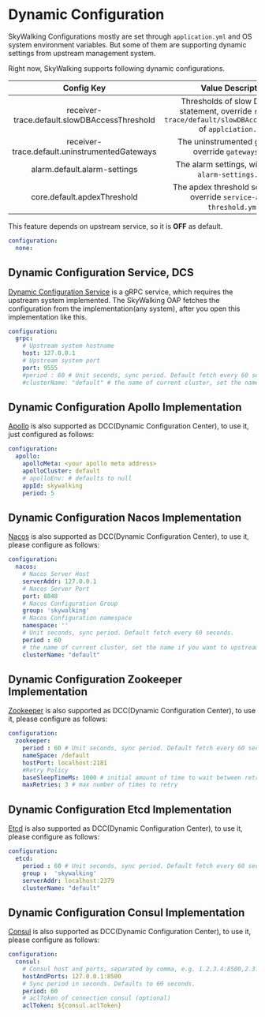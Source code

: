 # Dynamic Configuration
SkyWalking Configurations mostly are set through `application.yml` and OS system environment variables.
But some of them are supporting dynamic settings from upstream management system.

Right now, SkyWalking supports following dynamic configurations.

| Config Key | Value Description | Value Format Example |
|:----:|:----:|:----:|
|receiver-trace.default.slowDBAccessThreshold| Thresholds of slow Database statement, override `receiver-trace/default/slowDBAccessThreshold` of `applciation.yml`. | default:200,mongodb:50|
|receiver-trace.default.uninstrumentedGateways| The uninstrumented gateways, override `gateways.yml`. | same as [`gateways.yml`](uninstrumented-gateways.md#configuration-format) |
|alarm.default.alarm-settings| The alarm settings, will override `alarm-settings.yml`. | same as [`alarm-settings.yml`](backend-alarm.md) |
|core.default.apdexThreshold| The apdex threshold settings, will override `service-apdex-threshold.yml`. | same as [`service-apdex-threshold.yml`](apdex-threshold.md) |


This feature depends on upstream service, so it is **OFF** as default.
```yaml
configuration:
  none:
```

## Dynamic Configuration Service, DCS
[Dynamic Configuration Service](../../../../oap-server/server-configuration/grpc-configuration-sync/src/main/proto/configuration-service.proto) 
is a gRPC service, which requires the upstream system implemented.
The SkyWalking OAP fetches the configuration from the implementation(any system), after you open this implementation like this.

```yaml
configuration:
  grpc:
    # Upstream system hostname
    host: 127.0.0.1
    # Upstream system port
    port: 9555
    #period : 60 # Unit seconds, sync period. Default fetch every 60 seconds.
    #clusterName: "default" # the name of current cluster, set the name if you want to upstream system known.  
```

## Dynamic Configuration Apollo Implementation

[Apollo](https://github.com/ctripcorp/apollo/) is also supported as DCC(Dynamic Configuration Center), to use it, just configured as follows:

```yaml
configuration:
  apollo:
    apolloMeta: <your apollo meta address>
    apolloCluster: default
    # apolloEnv: # defaults to null
    appId: skywalking
    period: 5
```

## Dynamic Configuration Nacos Implementation

[Nacos](https://github.com/alibaba/nacos) is also supported as DCC(Dynamic Configuration Center), to use it, please configure as follows:

```yaml
configuration:
  nacos:
    # Nacos Server Host
    serverAddr: 127.0.0.1
    # Nacos Server Port
    port: 8848
    # Nacos Configuration Group
    group: 'skywalking'
    # Nacos Configuration namespace
    namespace: ''
    # Unit seconds, sync period. Default fetch every 60 seconds.
    period : 60
    # the name of current cluster, set the name if you want to upstream system known.
    clusterName: "default"
```


## Dynamic Configuration Zookeeper Implementation

[Zookeeper](https://github.com/apache/zookeeper) is also supported as DCC(Dynamic Configuration Center), to use it, please configure as follows:

```yaml
configuration:
  zookeeper:
    period : 60 # Unit seconds, sync period. Default fetch every 60 seconds.
    nameSpace: /default
    hostPort: localhost:2181
    #Retry Policy
    baseSleepTimeMs: 1000 # initial amount of time to wait between retries
    maxRetries: 3 # max number of times to retry
```

## Dynamic Configuration Etcd Implementation

[Etcd](https://github.com/etcd-io/etcd) is also supported as DCC(Dynamic Configuration Center), to use it, please configure as follows:

```yaml
configuration:
  etcd:
    period : 60 # Unit seconds, sync period. Default fetch every 60 seconds.
    group :  'skywalking'
    serverAddr: localhost:2379
    clusterName: "default"
```

## Dynamic Configuration Consul Implementation

[Consul](https://github.com/rickfast/consul-client) is also supported as DCC(Dynamic Configuration Center), to use it, please configure as follows:

```yaml
configuration:
  consul:
    # Consul host and ports, separated by comma, e.g. 1.2.3.4:8500,2.3.4.5:8500
    hostAndPorts: 127.0.0.1:8500
    # Sync period in seconds. Defaults to 60 seconds.
    period: 60
    # aclToken of connection consul (optional)
    aclToken: ${consul.aclToken}
```



